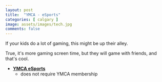 ```yaml
---
layout: post
title:  "YMCA - eSports"
categories: [ calgary ]
image: assets/images/tech.jpg
comments: false
---
```


If your kids do a lot of gaming, this might be up their alley.

True, it's more gaming screen time, but they will game with friends, and that's cool.

- **[YMCA eSports](https://www.ymcacalgary.org/esports)**
    - does not require YMCA membership

